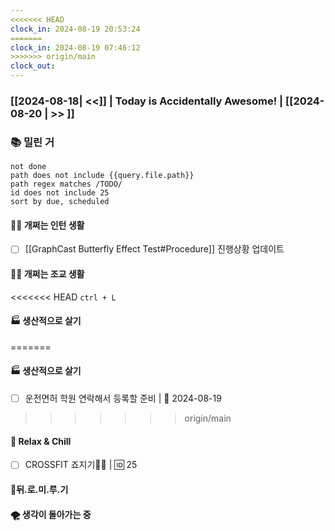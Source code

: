 ```yaml
---
<<<<<<< HEAD
clock_in: 2024-08-19 20:53:24
=======
clock_in: 2024-08-19 07:46:12
>>>>>>> origin/main
clock_out: 
---
```

### [[2024-08-18| <<]] | **Today is Accidentally Awesome!** | [[2024-08-20 | >> ]]

### 📚 밀린 거
```tasks
not done 
path does not include {{query.file.path}}
path regex matches /TODO/
id does not include 25
sort by due, scheduled
```

#### 🤦‍♂️ 개쩌는 인턴 생활
- [ ] [[GraphCast Butterfly Effect Test#Procedure]] 진행상황 업데이트

#### 👨‍🏫 개쩌는 조교 생활
<<<<<<< HEAD
`ctrl + L`

#### 🏭 생산적으로 살기
=======


#### 🏭 생산적으로 살기
- [ ] 운전면허 학원 연락해서 등록할 준비 | 📅 2024-08-19 
>>>>>>> origin/main

#### 🍻 Relax & Chill 
- [ ] CROSSFIT 죠지기🏋️‍♀️ | 🆔 25


#### 💨뒤.로.미.루.기

#### 🌪 생각이 돌아가는 중